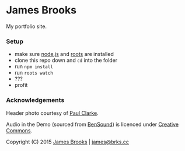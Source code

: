 # James Brooks

My portfolio site.

### Setup

- make sure [node.js](http://nodejs.org) and [roots](http://roots.cx) are installed
- clone this repo down and `cd` into the folder
- run `npm install`
- run `roots watch`
- ???
- profit

### Acknowledgements

Header photo courtesy of [Paul Clarke](https://www.flickr.com/photos/paul_clarke).

Audio in the Demo (sourced from [BenSound](http://www.bensound.com/)) is licenced under [Creative Commons](http://www.bensound.com/licensing).

Copyright (C) 2015 [James Brooks](http://brks.cc) | [james@brks.cc](mailto:james@brks.cc)
